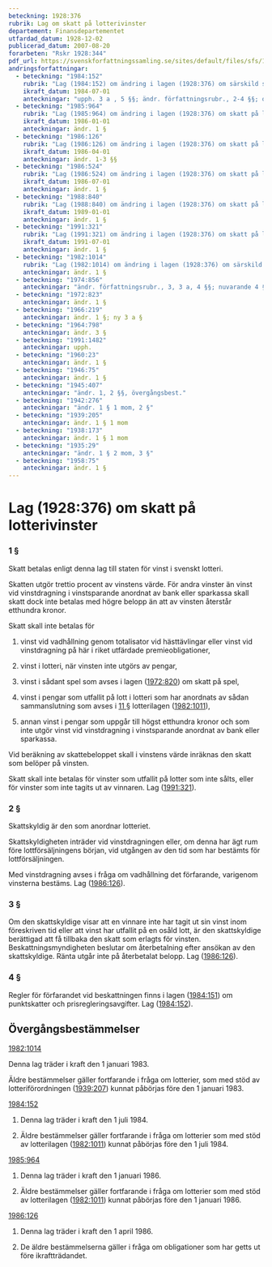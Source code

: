 ```yaml
---
beteckning: 1928:376
rubrik: Lag om skatt på lotterivinster
departement: Finansdepartementet
utfardad_datum: 1928-12-02
publicerad_datum: 2007-08-20
forarbeten: "Rskr 1928:344"
pdf_url: https://svenskforfattningssamling.se/sites/default/files/sfs/1928-12/SFS1928-376.pdf
andringsforfattningar:
  - beteckning: "1984:152"
    rubrik: "Lag (1984:152) om ändring i lagen (1928:376) om särskild skatt å vissa lotterivinster"
    ikraft_datum: 1984-07-01
    anteckningar: "upph. 3 a , 5 §§; ändr. författningsrubr., 2-4 §§; omtryck"
  - beteckning: "1985:964"
    rubrik: "Lag (1985:964) om ändring i lagen (1928:376) om skatt på lotterivinster"
    ikraft_datum: 1986-01-01
    anteckningar: ändr. 1 §
  - beteckning: "1986:126"
    rubrik: "Lag (1986:126) om ändring i lagen (1928:376) om skatt på lotterivinster"
    ikraft_datum: 1986-04-01
    anteckningar: ändr. 1-3 §§
  - beteckning: "1986:524"
    rubrik: "Lag (1986:524) om ändring i lagen (1928:376) om skatt på lotterivinster"
    ikraft_datum: 1986-07-01
    anteckningar: ändr. 1 §
  - beteckning: "1988:840"
    rubrik: "Lag (1988:840) om ändring i lagen (1928:376) om skatt på lotterivinster"
    ikraft_datum: 1989-01-01
    anteckningar: ändr. 1 §
  - beteckning: "1991:321"
    rubrik: "Lag (1991:321) om ändring i lagen (1928:376) om skatt på lotterivinster"
    ikraft_datum: 1991-07-01
    anteckningar: ändr. 1 §
  - beteckning: "1982:1014"
    rubrik: "Lag (1982:1014) om ändring i lagen (1928:376) om särskild skatt å vissa lotterivinster"
    anteckningar: ändr. 1 §
  - beteckning: "1974:856"
    anteckningar: "ändr. författningsrubr., 3, 3 a, 4 §§; nuvarande 4 § betecknas 5 §; ny 4 §"
  - beteckning: "1972:823"
    anteckningar: ändr. 1 §
  - beteckning: "1966:219"
    anteckningar: ändr. 1 §; ny 3 a §
  - beteckning: "1964:798"
    anteckningar: ändr. 3 §
  - beteckning: "1991:1482"
    anteckningar: upph.
  - beteckning: "1960:23"
    anteckningar: ändr. 1 §
  - beteckning: "1946:75"
    anteckningar: ändr. 1 §
  - beteckning: "1945:407"
    anteckningar: "ändr. 1, 2 §§, övergångsbest."
  - beteckning: "1942:276"
    anteckningar: "ändr. 1 § 1 mom, 2 §"
  - beteckning: "1939:205"
    anteckningar: ändr. 1 § 1 mom
  - beteckning: "1938:173"
    anteckningar: ändr. 1 § 1 mom
  - beteckning: "1935:29"
    anteckningar: "ändr. 1 § 2 mom, 3 §"
  - beteckning: "1958:75"
    anteckningar: ändr. 1 §
---
```


# Lag (1928:376) om skatt på lotterivinster

### 1 §

Skatt betalas enligt denna lag till staten för vinst i svenskt lotteri.

Skatten utgör trettio procent av vinstens värde. För andra vinster än vinst vid vinstdragning i vinstsparande anordnat av bank eller sparkassa skall skatt dock inte betalas med högre belopp än att av vinsten återstår etthundra kronor.

Skatt skall inte betalas för

1. vinst vid vadhållning genom totalisator vid hästtävlingar eller vinst vid vinstdragning på här i riket utfärdade premieobligationer,

2. vinst i lotteri, när vinsten inte utgörs av pengar,

3. vinst i sådant spel som avses i lagen ([1972:820](https://selex.se/eli/sfs/1972/820)) om skatt på spel,

4. vinst i pengar som utfallit på lott i lotteri som har anordnats av sådan sammanslutning som avses i [11 §](#11) lotterilagen ([1982:1011](https://selex.se/eli/sfs/1982/1011)),

5. annan vinst i pengar som uppgår till högst etthundra kronor och som inte utgör vinst vid vinstdragning i vinstsparande anordnat av bank eller sparkassa.

Vid beräkning av skattebeloppet skall i vinstens värde inräknas den skatt som belöper på vinsten.

Skatt skall inte betalas för vinster som utfallit på lotter som inte sålts, eller för vinster som inte tagits ut av vinnaren. Lag ([1991:321](https://selex.se/eli/sfs/1991/321)).

### 2 §

Skattskyldig är den som anordnar lotteriet.

Skattskyldigheten inträder vid vinstdragningen eller, om denna har ägt rum före lottförsäljningens början, vid utgången av den tid som har bestämts för lottförsäljningen.

Med vinstdragning avses i fråga om vadhållning det förfarande, varigenom vinsterna bestäms. Lag ([1986:126](https://selex.se/eli/sfs/1986/126)).

### 3 §

Om den skattskyldige visar att en vinnare inte har tagit ut sin vinst inom föreskriven tid eller att vinst har utfallit på en osåld lott, är den skattskyldige berättigad att få tillbaka den skatt som erlagts för vinsten. Beskattningsmyndigheten beslutar om återbetalning efter ansökan av den skattskyldige. Ränta utgår inte på återbetalat belopp. Lag ([1986:126](https://selex.se/eli/sfs/1986/126)).

### 4 §

Regler för förfarandet vid beskattningen finns i lagen ([1984:151](https://selex.se/eli/sfs/1984/151)) om punktskatter och prisregleringsavgifter. Lag ([1984:152](https://selex.se/eli/sfs/1984/152)).

## Övergångsbestämmelser

[1982:1014](https://selex.se/eli/sfs/1982/1014)

Denna lag träder i kraft den 1 januari 1983.

Äldre bestämmelser gäller fortfarande i fråga om lotterier, som med stöd av lotteriförordningen ([1939:207](https://selex.se/eli/sfs/1939/207)) kunnat påbörjas före den 1 januari 1983.

[1984:152](https://selex.se/eli/sfs/1984/152)

1. Denna lag träder i kraft den 1 juli 1984.

2. Äldre bestämmelser gäller fortfarande i fråga om lotterier som med stöd av lotterilagen ([1982:1011](https://selex.se/eli/sfs/1982/1011)) kunnat påbörjas före den 1 juli 1984.

[1985:964](https://selex.se/eli/sfs/1985/964)

1. Denna lag träder i kraft den 1 januari 1986.

2. Äldre bestämmelser gäller fortfarande i fråga om lotterier som med stöd av lotterilagen ([1982:1011](https://selex.se/eli/sfs/1982/1011)) kunnat påbörjas före den 1 januari 1986.

[1986:126](https://selex.se/eli/sfs/1986/126)

1. Denna lag träder i kraft den 1 april 1986.

2. De äldre bestämmelserna gäller i fråga om obligationer som har getts ut före ikraftträdandet.